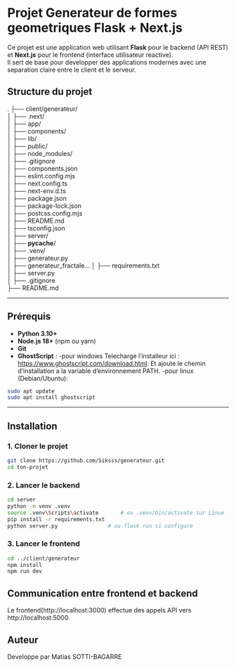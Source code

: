 # Projet Generateur de formes geometriques Flask + Next.js

Ce projet est une application web utilisant **Flask** pour le backend (API REST) et **Next.js** pour le frontend (interface utilisateur reactive).  
Il sert de base pour developper des applications modernes avec une separation claire entre le client et le serveur.

## Structure du projet

.
├── client/generateur/                    
│   ├── .next/                 
│   ├── app/                  
│   ├── components/           
│   ├── lib/                   
│   ├── public/                
│   ├── node_modules/          
│   ├── .gitignore             
│   ├── components.json        
│   ├── eslint.config.mjs      
│   ├── next.config.ts         
│   ├── next-env.d.ts          
│   ├── package.json           
│   ├── package-lock.json      
│   ├── postcss.config.mjs     
│   ├── README.md              
│   ├── tsconfig.json         
│
├── server/                    
│   ├── __pycache__/           
│   ├── .venv/               
│   ├── generateur.py          
│   ├── generateur_fractale...
│   ├── requirements.txt       
│   ├── server.py             
│
├── .gitignore               
├── README.md               

---

## Prérequis

- **Python 3.10+**
- **Node.js 18+** (npm ou yarn)
- **Git**
- **GhostScript** : -pour windows Telecharge l’installeur ici : https://www.ghostscript.com/download.html. Et ajoute le chemin d’installation a la variable d’environnement PATH.
                    -pour linux (Debian/Ubuntu):
```bash
sudo apt update
sudo apt install ghostscript
```


---

## Installation

### 1. Cloner le projet

```bash
git clone https://github.com/Siksss/generateur.git
cd ton-projet
```

### 2. Lancer le backend

```bash
cd server
python -m venv .venv
source .venv\Scripts\activate       # ou .venv/bin/activate sur Linux
pip install -r requirements.txt
python server.py                # ou flask run si configure
```

### 3. Lancer le frontend

```bash
cd ../client/generateur
npm install
npm run dev
```

## Communication entre frontend et backend

Le frontend(http://localhost:3000) effectue des appels API vers http://localhost:5000.

## Auteur 

Developpe par Matias SOTTI-BAGARRE